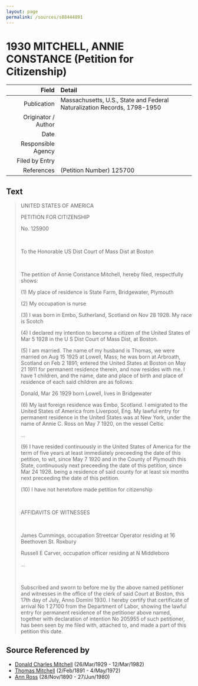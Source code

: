 ```yaml
---
layout: page
permalink: /sources/s88444891
---
```


# 1930 MITCHELL, ANNIE CONSTANCE (Petition for Citizenship)

Field | Detail
---:|:---
Publication | Massachusetts, U.S., State and Federal Naturalization Records, 1798-1950
Originator / Author | 
Date | 
Responsible Agency | 
Filed by Entry | 
References | (Petition Number) 125700

## Text

> UNITED STATES OF AMERICA
>
> PETITION FOR CITIZENSHIP
>
> No. 125900
>
> <br/>
>
> To the Honorable US Dist Court of Mass Dist at Boston
>
> <br/>
>
> The petition of Annie Constance Mitchell, hereby filed, respectfully shows:
>
> (1) My place of residence is State Farm, Bridgewater, Plymouth
>
> (2) My occupation is nurse
>
> (3) I was born in Embo, Sutherland, Scotland on Nov 28 1928. My race is Scotch
>
> (4) I declared my intention to become a citizen of the United States of Mar 5 1928 in the U S Dist Court of Mass Dist, at Boston.
>
> (5) I am married. The name of my husband is Thomas, we were married on Aug 15 1925 at Lowell, Mass; he was born at Arbroath, Scotland on Feb 2 1891; entered the United States at Boston on May 21 1911 for permanent residence therein, and now resides with me. I have 1 children, and the name, date and place of birth and place of residence of each said children are as follows:
>
> Donald, Mar 26 1929 born Lowell, lives in Bridgewater
>
> (6) My last foreign residence was Embo, Scotland. I emigrated to the United States of America from Liverpool, Eng. My lawful entry for permanent residence in the United States was at New York, under the name of Annie C. Ross on May 7 1920, on the vessel Celtic
>
> ...
>
> (9) I have resided continuously in the United States of America for the term of five years at least immediately preceeding the date of this petition, to wit, since May 7 1920 and in the County of Plymouth this State, continuously next preceeding the date of this petition, since Mar 24 1928. being a residence of said county for at least six months next preceeding the date of this petition.
>
> (10) I have not heretofore made petition for citizenship
>
> <br/>
>
> AFFIDAVITS OF WITNESSES
>
> <br/>
>
> James Cummings, occupation Streetcar Operator residing at 16 Beethoven St. Roxbury
>
> Russell E Carver, occupation officer residing at N Middleboro
>
> ...
>
> <br/>
>
> Subscribed and sworn to before me by the above named petitioner and witnesses in the office of the clerk of said Court at Boston, this 17th day of July, Anno Domini 1930. I hereby certify that certificate of arrival No 1 27100 from the Department of Labor, showing the lawful entry for permanent residence of the petitioner above named, together with declaration of intention No 205955 of such petitioner, has been seen by me filed with, attached to, and made a part of this petition this date.
>

## Source Referenced by

* [Donald Charles Mitchell](../people/@49269448@-donald-charles-mitchell-b1929-3-26-d1982-3-12.md) (26/Mar/1929 - 12/Mar/1982)
* [Thomas Mitchell](../people/@65815518@-thomas-mitchell-b1891-2-2-d1972-5-4.md) (2/Feb/1891 - 4/May/1972)
* [Ann Ross](../people/@52613824@-ann-ross-b1890-11-28-d1980-6-27.md) (28/Nov/1890 - 27/Jun/1980)
